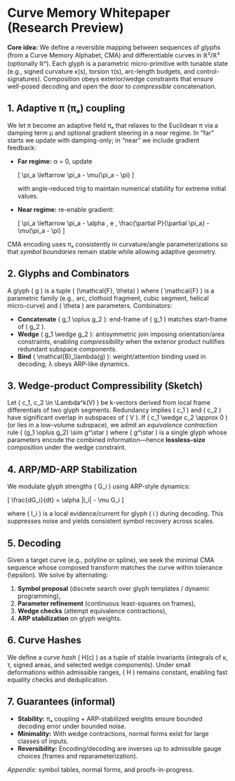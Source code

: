 
# Curve Memory Whitepaper (Research Preview)

**Core idea:** We define a reversible mapping between sequences of *glyphs* (from a Curve Memory Alphabet, CMA)
and differentiable curves in ℝ²/ℝ³ (optionally ℝⁿ). Each glyph is a parametric micro-primitive with tunable
state (e.g., signed curvature κ(s), torsion τ(s), arc-length budgets, and control-signatures). Composition
obeys exterior/wedge constraints that ensure well-posed decoding and open the door to *compressible* concatenation.

## 1. Adaptive π (πₐ) coupling

We let π become an adaptive field πₐ that relaxes to the Euclidean π via a damping term μ and optional gradient
steering in a near regime. In “far” starts we update with damping-only; in “near” we include gradient feedback:

- **Far regime:** α = 0, update

  \[
  \pi_a \leftarrow \pi_a - \mu(\pi_a - \pi)
  \]

  with angle-reduced trig to maintain numerical stability for extreme initial values.
- **Near regime:** re-enable gradient:

  \[
  \pi_a \leftarrow \pi_a - \alpha \, e \, \frac{\partial P}{\partial \pi_a} - \mu(\pi_a - \pi)
  \]

CMA encoding uses πₐ consistently in curvature/angle parameterizations so that *symbol boundaries* remain
stable while allowing adaptive geometry.

## 2. Glyphs and Combinators

A glyph \( g \) is a tuple \( (\mathcal{F}, \theta) \) where \( \mathcal{F} \) is a parametric family (e.g., arc,
clothoid fragment, cubic segment, helical micro-curve) and \( \theta \) are parameters. Combinators:

- **Concatenate** \( g_1 \oplus g_2 \): end-frame of \( g_1 \) matches start-frame of \( g_2 \).
- **Wedge** \( g_1 \wedge g_2 \): antisymmetric join imposing orientation/area constraints, enabling
  *compressibility* when the exterior product nullifies redundant subspace components.
- **Bind** \( \mathcal{B}_\lambda(g) \): weight/attention binding used in decoding; λ obeys ARP-like dynamics.

## 3. Wedge-product Compressibility (Sketch)

Let \( c_1, c_2 \in \Lambda^k(V) \) be k-vectors derived from local frame differentials of two glyph segments.
Redundancy implies \( c_1 \) and \( c_2 \) have significant overlap in subspaces of \( V \).
If \( c_1 \wedge c_2 \approx 0 \) (or lies in a low-volume subspace), we admit an *equivalence contraction*
rule \( (g_1 \oplus g_2) \sim g^\star \) where \( g^\star \) is a single glyph whose parameters encode the
combined information—hence **lossless-size** composition under the wedge constraint.

## 4. ARP/MD-ARP Stabilization

We modulate glyph strengths \( G_i \) using ARP-style dynamics:

\[
\frac{dG_i}{dt} = \alpha |I_i| - \mu G_i
\]

where \( I_i \) is a local evidence/current for glyph \( i \) during decoding. This suppresses noise and yields
consistent symbol recovery across scales.

## 5. Decoding
Given a target curve (e.g., polyline or spline), we seek the minimal CMA sequence whose composed transform
matches the curve within tolerance \(\epsilon\). We solve by alternating:
1. **Symbol proposal** (discrete search over glyph templates / dynamic programming),
2. **Parameter refinement** (continuous least-squares on frames),
3. **Wedge checks** (attempt equivalence contractions),
4. **ARP stabilization** on glyph weights.

## 6. Curve Hashes
We define a *curve hash* \( H(c) \) as a tuple of stable invariants (integrals of κ, τ, signed areas, and
selected wedge components). Under small deformations within admissible ranges, \( H \) remains constant, enabling
fast equality checks and deduplication.

## 7. Guarantees (informal)
- **Stability:** πₐ coupling + ARP-stabilized weights ensure bounded decoding error under bounded noise.
- **Minimality:** With wedge contractions, normal forms exist for large classes of inputs.
- **Reversibility:** Encoding/decoding are inverses up to admissible gauge choices (frames and reparameterization).

*Appendix:* symbol tables, normal forms, and proofs-in-progress.

